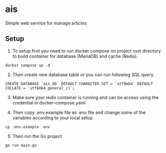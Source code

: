 # ais

Simple web service for manage articles

## Setup

1. To setup first you need to run docker compose on project root directory to build container for database (MariaDB) and cache (Redis).

```
docker compose up -d
```

2. Then create new database table or you can run following SQL query.

```
CREATE DATABASE `ais_db` DEFAULT CHARACTER SET = `utf8mb4` DEFAULT COLLATE = `utf8mb4_general_ci`;
```

3. Make sure your redis container is running and can be access using the credential in docker-compose.yaml

4. Then copy .env.example file as .env file and change some of the variables according to your local setup

```
cp .env.example .env
```

5. Then run the Go project

```
go run main.go
```
